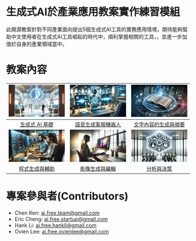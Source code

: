 # 生成式AI於產業應用教案實作練習模組
此開源教案針對不同產業面向提出5個生成式AI工具的實務應用情境，期待能夠幫助中文使用者在生成式AI工具崛起的時代中，順利掌握相關的工具，，並進一步加值於自身的產業領域當中。

# 教案內容
| [![pic1](https://github.com/AI-FREE-Team/Generative-AI-Industrial-Case-Study/blob/main/pics/pic1.png)](https://github.com/AI-FREE-Team/Generative-AI-Industrial-Case-Study/tree/main/Topic%201%20Generative%20AI%20Fundamentals) | ![pic2](https://github.com/AI-FREE-Team/Generative-AI-Industrial-Case-Study/blob/main/pics/pic2.png) | ![pic3](https://github.com/AI-FREE-Team/Generative-AI-Industrial-Case-Study/blob/main/pics/pic3.png) |
| :---: | :---: | :---: |
| [生成式 AI 基礎](https://github.com/AI-FREE-Team/Generative-AI-Industrial-Case-Study/tree/main/Topic%201%20Generative%20AI%20Fundamentals) | [語音生成客服機器人](https://github.com/AI-FREE-Team/Generative-AI-Industrial-Case-Study/tree/main/Topic%202%20Voice%20Generation%20for%20Customer%20Service%20Bots) | [文字內容的生成與摘要](https://github.com/AI-FREE-Team/Generative-AI-Industrial-Case-Study/tree/main/Topic%203%20Text%20Content%20Generation%20and%20Summarization) |
| ![pic4](https://github.com/AI-FREE-Team/Generative-AI-Industrial-Case-Study/blob/main/pics/pic4.png) | ![pic5](https://github.com/AI-FREE-Team/Generative-AI-Industrial-Case-Study/blob/main/pics/pic5.png) | ![pic6](https://github.com/AI-FREE-Team/Generative-AI-Industrial-Case-Study/blob/main/pics/pic6.png) |
| [程式生成與輔助](https://github.com/AI-FREE-Team/Generative-AI-Industrial-Case-Study/tree/main/Topic%204%20Code%20Generation%20and%20Assistance) | [影像生成與編輯](https://github.com/AI-FREE-Team/Generative-AI-Industrial-Case-Study/tree/main/Topic%205%20Image%20Generation%20and%20Editing) | [分析與決策](https://github.com/AI-FREE-Team/Generative-AI-Industrial-Case-Study/tree/main/Topic%206%20Analysis%20and%20Decision%20Making) |

# 專案參與者(Contributors)
* Chen Ken: ai.free.team@gmail.com
* Eric Cheng: ai.free.startup@gmail.com
* Hank Li: ai.free.hankli@gmail.com
* Ovien Lee: ai.free.ovienlee@gmail.com